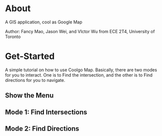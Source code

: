 # About
A GIS application, cool as Google Map

Author: Fancy Mao, Jason Wei, and VIctor Wu from ECE 2T4, University of Toronto 

# Get-Started
A simple tutorial on how to use Coolgo Map. Basically, there are two modes for you to interact. One is to Find the intersection, and the other is to Find directions for you to navigate.

## Show the Menu

## Mode 1: Find Intersections

## Mode 2: Find Directions
